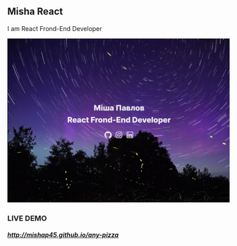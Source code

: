 ## Misha React
I am React Frond-End Developer

![alt text](./src/assets/img/HomeMe.png)

### LIVE DEMO
##### http://mishap45.github.io/any-pizza
